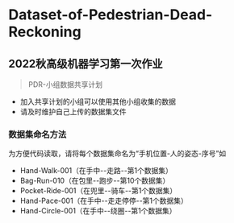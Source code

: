 # Dataset-of-Pedestrian-Dead-Reckoning
2022秋高级机器学习第一次作业
-
>PDR-小组数据共享计划
* 加入共享计划的小组可以使用其他小组收集的数据  
* 请及时维护自己上传的数据集文件

### 数据集命名方法  
为方便代码读取，请将每个数据集命名为“手机位置-人的姿态-序号”如  
* Hand-Walk-001（在手中--走路--第1个数据集）  
* Bag-Run-010（在包里--跑步--第10个数据集）  
* Pocket-Ride-001（在兜里--骑车--第1个数据集）  
* Hand-Pace-001（在手中--走走停停--第1个数据集）
* Hand-Circle-001（在手中--绕圈--第1个数据集）
